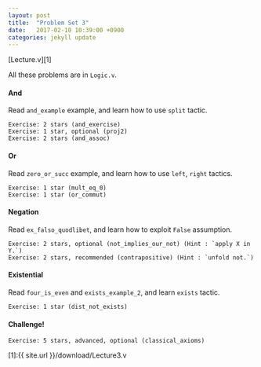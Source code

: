 ```yaml
---
layout: post
title:  "Problem Set 3"
date:   2017-02-10 10:39:00 +0900
categories: jekyll update
---
```


[Lecture.v][1]

All these problems are in `Logic.v`.

#### And

Read `and_example` example, and learn how to use `split` tactic.

```
Exercise: 2 stars (and_exercise)
Exercise: 1 star, optional (proj2)
Exercise: 2 stars (and_assoc)
```

#### Or

Read `zero_or_succ` example, and learn how to use `left`, `right` tactics.

```
Exercise: 1 star (mult_eq_0)
Exercise: 1 star (or_commut)
```

#### Negation

Read `ex_falso_quodlibet`, and learn how to exploit `False` assumption.

```
Exercise: 2 stars, optional (not_implies_our_not) (Hint : `apply X in Y.`)
Exercise: 2 stars, recommended (contrapositive) (Hint : `unfold not.`)
```

#### Existential

Read `four_is_even` and `exists_example_2`, and learn `exists` tactic.

```
Exercise: 1 star (dist_not_exists)
```

#### Challenge!

```
Exercise: 5 stars, advanced, optional (classical_axioms)
```

[1]:{{ site.url }}/download/Lecture3.v
